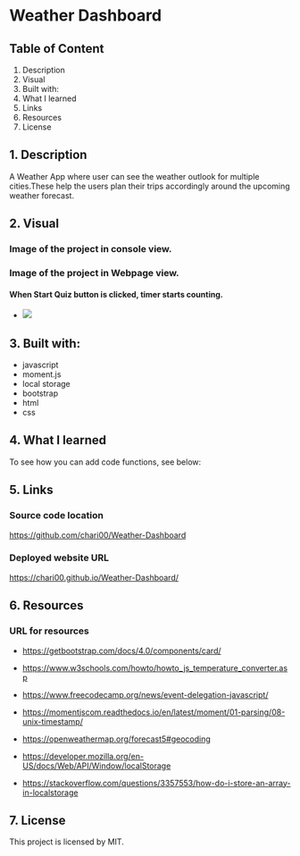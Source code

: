 # Weather Dashboard

## Table of Content

1. Description
2. Visual
3. Built with:
4. What I learned
5. Links
6. Resources
7. License

## 1. Description

A Weather App where user can see the weather outlook for multiple cities.These help the users plan their trips accordingly around the upcoming weather forecast.

## 2. Visual

### Image of the project in console view.

### Image of the project in Webpage view.

#### When Start Quiz button is clicked, timer starts counting.

- <img src="/assets/images/score.png">

## 3. Built with:

- javascript
- moment.js
- local storage
- bootstrap
- html
- css

## 4. What I learned

To see how you can add code functions, see below:

## 5. Links

### Source code location

https://github.com/chari00/Weather-Dashboard

### Deployed website URL

https://chari00.github.io/Weather-Dashboard/

## 6. Resources

### URL for resources

- https://getbootstrap.com/docs/4.0/components/card/

- https://www.w3schools.com/howto/howto_js_temperature_converter.asp

- https://www.freecodecamp.org/news/event-delegation-javascript/

- https://momentjscom.readthedocs.io/en/latest/moment/01-parsing/08-unix-timestamp/

- https://openweathermap.org/forecast5#geocoding

- https://developer.mozilla.org/en-US/docs/Web/API/Window/localStorage

- https://stackoverflow.com/questions/3357553/how-do-i-store-an-array-in-localstorage

## 7. License

This project is licensed by MIT.
